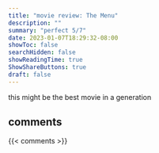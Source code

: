 ```yaml
---
title: "movie review: The Menu"
description: ""
summary: "perfect 5/7"
date: 2023-01-07T18:29:32-08:00
showToc: false
searchHidden: false
showReadingTime: true
ShowShareButtons: true
draft: false
---
```


this might be the best movie in a generation

## comments

{{< comments >}}
